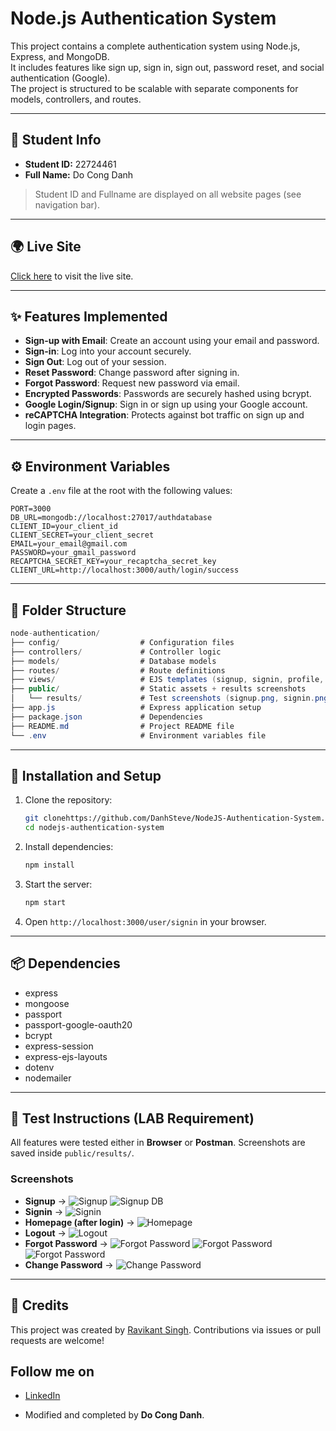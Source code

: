 # Node.js Authentication System

This project contains a complete authentication system using Node.js, Express, and MongoDB.  
It includes features like sign up, sign in, sign out, password reset, and social authentication (Google).  
The project is structured to be scalable with separate components for models, controllers, and routes.

---

## 👤 Student Info
- **Student ID:** 22724461  
- **Full Name:** Do Cong Danh  

> Student ID and Fullname are displayed on all website pages (see navigation bar).

---

## 🌍 Live Site
[Click here](https://nodejs-authentication-system-l2pu.onrender.com/user/signin) to visit the live site.

---

## ✨ Features Implemented
- **Sign-up with Email**: Create an account using your email and password.
- **Sign-in**: Log into your account securely.
- **Sign Out**: Log out of your session.
- **Reset Password**: Change password after signing in.
- **Forgot Password**: Request new password via email.
- **Encrypted Passwords**: Passwords are securely hashed using bcrypt.
- **Google Login/Signup**: Sign in or sign up using your Google account.
- **reCAPTCHA Integration**: Protects against bot traffic on sign up and login pages.

---

## ⚙️ Environment Variables

Create a `.env` file at the root with the following values:

```plaintext
PORT=3000
DB_URL=mongodb://localhost:27017/authdatabase
CLIENT_ID=your_client_id
CLIENT_SECRET=your_client_secret
EMAIL=your_email@gmail.com
PASSWORD=your_gmail_password
RECAPTCHA_SECRET_KEY=your_recaptcha_secret_key
CLIENT_URL=http://localhost:3000/auth/login/success
```

---

## 📂 Folder Structure

```csharp
node-authentication/
├── config/                  # Configuration files
├── controllers/             # Controller logic
├── models/                  # Database models
├── routes/                  # Route definitions
├── views/                   # EJS templates (signup, signin, profile, etc.)
├── public/                  # Static assets + results screenshots
│   └── results/             # Test screenshots (signup.png, signin.png, etc.)
├── app.js                   # Express application setup
├── package.json             # Dependencies
├── README.md                # Project README file
└── .env                     # Environment variables file
```

---

## 🚀 Installation and Setup

1. Clone the repository:

   ```bash
   git clonehttps://github.com/DanhSteve/NodeJS-Authentication-System.git
   cd nodejs-authentication-system
   ```

2. Install dependencies:

   ```bash
   npm install
   ```

3. Start the server:

   ```bash
   npm start
   ```

4. Open `http://localhost:3000/user/signin` in your browser.

---

## 📦 Dependencies

* express
* mongoose
* passport
* passport-google-oauth20
* bcrypt
* express-session
* express-ejs-layouts
* dotenv
* nodemailer

---

## 🧪 Test Instructions (LAB Requirement)

All features were tested either in **Browser** or **Postman**.
Screenshots are saved inside `public/results/`.

### Screenshots

* **Signup** → 
![Signup](public/results/signup.png)
![Signup DB](public/results/signup_db.png)
* **Signin** → ![Signin](public/results/signin.png)
* **Homepage (after login)** → ![Homepage](public/results/homepage.png)
* **Logout** → ![Logout](public/results/logout.png)
* **Forgot Password** → 
![Forgot Password](public/results/forgot_password.png)
![Forgot Password](public/results/forgot_password_console.png)
![Forgot Password](public/results/forgot_password_email.png)
* **Change Password** → ![Change Password](public/results/change_password.png)

---

## 🙏 Credits

This project was created by [Ravikant Singh](https://github.com/ravikantsingh12). Contributions via issues or pull requests are welcome!

## Follow me on

- [LinkedIn](https://www.linkedin.com/in/ravikant-singh-327a98241)

* Modified and completed by **Do Cong Danh**.
